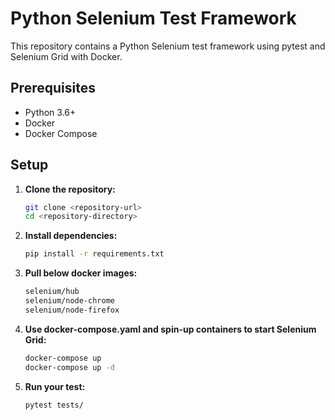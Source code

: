 # Python Selenium Test Framework

This repository contains a Python Selenium test framework using pytest and Selenium Grid with Docker.

## Prerequisites

- Python 3.6+
- Docker
- Docker Compose

## Setup

1. **Clone the repository:**

   ```bash
   git clone <repository-url>
   cd <repository-directory>
   
2. **Install dependencies:**

   ```bash
   pip install -r requirements.txt

3. **Pull below docker images:**

   ```bash
   selenium/hub
   selenium/node-chrome
   selenium/node-firefox
   
4. **Use docker-compose.yaml and spin-up containers to start Selenium Grid:**
   
   ```bash
   docker-compose up
   docker-compose up -d

5. **Run your test:**

   ```bash
   pytest tests/
